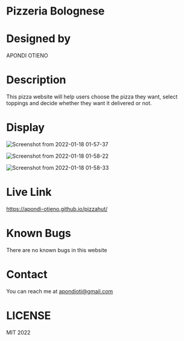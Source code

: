 # Pizzeria Bolognese

# Designed by

APONDI OTIENO


# Description

This pizza website will help users choose the pizza they want, select toppings and decide whether they want it delivered or not.

# Display

![Screenshot from 2022-01-18 01-57-37](https://user-images.githubusercontent.com/93314840/149845682-97a6f013-1372-4980-b29d-abc0395532b1.png)

![Screenshot from 2022-01-18 01-58-22](https://user-images.githubusercontent.com/93314840/149845633-560fd1ea-48d5-4a4e-8a8b-f422577fdd0d.png)

![Screenshot from 2022-01-18 01-58-33](https://user-images.githubusercontent.com/93314840/149845638-7cf7de1c-f4c1-4928-9f19-1a9a4de16c5a.png)

# Live Link
https://apondi-otieno.github.io/pizzahut/

# Known Bugs
There are no known bugs in this website

# Contact
You can reach me at apondioti@gmail.com

# LICENSE

MIT 2022
